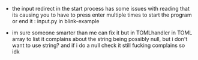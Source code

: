 - the input redirect in the start process has some issues with reading that its causing you to have to press enter multiple times to start the program or end it : input.py in blink-example




- im sure someone smarter than me can fix it but in TOMLhandler in TOML array to list it complains about the string being possibly null, but i don't want to use string? and if i do a null check it still fucking complains so idk